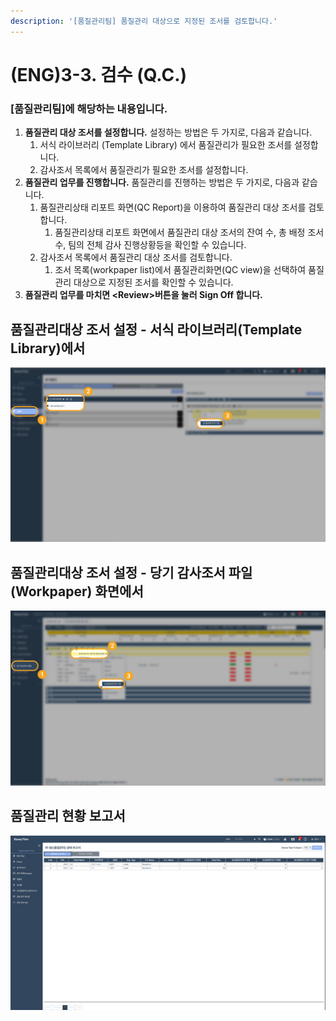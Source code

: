 ```yaml
---
description: '[품질관리팀] 품질관리 대상으로 지정된 조서를 검토합니다.'
---
```


# \(ENG\)3-3. 검수 \(Q.C.\)

### \[품질관리팀\]에 해당하는 내용입니다.

1. **품질관리 대상 조서를 설정합니다.** 설정하는 방법은 두 가지로, 다음과 같습니다. 
   1. 서식 라이브러리 \(Template Library\) 에서 품질관리가 필요한 조서를 설정합니다. 
   2. 감사조서 목록에서 품질관리가 필요한 조서를 설정합니다.  
2. **품질관리 업무를 진행합니다.** 품질관리를 진행하는 방법은 두 가지로, 다음과 같습니다. 
   1. 품질관리상태 리포트 화면\(QC Report\)을 이용하여 품질관리 대상 조서를 검토합니다. 
      1. 품질관리상태 리포트 화면에서 품질관리 대상 조서의 잔여 수, 총 배정 조서 수, 팀의 전체 감사 진행상황등을 확인할 수 있습니다. 
   2. 감사조서 목록에서 품질관리 대상 조서를 검토합니다. 
      1. 조서 목록\(workpaper list\)에서 품질관리화면\(QC view\)을 선택하여 품질관리 대상으로 지정된 조서를 확인할 수 있습니다. 
3. **품질관리 업무를 마치면 &lt;Review&gt;버튼을 눌러 Sign Off 합니다.** 

## 품질관리대상 조서 설정 - 서식 라이브러리\(Template Library\)에서

![](../../../.gitbook/assets/3-3-qc_1.jpg)

## 품질관리대상 조서 설정 - 당기 감사조서 파일\(Workpaper\) 화면에서

![](../../../.gitbook/assets/3-3-qc_2.jpg)

## 품질관리 현황 보고서

![](../../../.gitbook/assets/3-3-qc_3.jpg)

